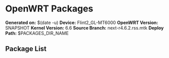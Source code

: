 # OpenWRT Packages

**Generated on:** $(date -u)
**Device:** Flint2_GL-MT6000
**OpenWRT Version:** SNAPSHOT
**Kernel Version:** 6.6
**Source Branch:** next-r4.6.2.rss.mtk
**Deploy Path:** $PACKAGES_DIR_NAME

## Package List
